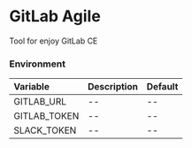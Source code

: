 # GitLab Agile

Tool for enjoy GitLab CE

### Environment

| Variable     | Description | Default |
|:-------------|:------------|:--------|
| GITLAB_URL   | --          | --      |
| GITLAB_TOKEN | --          | --      |
| SLACK_TOKEN  | --          | --      |
